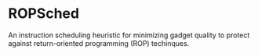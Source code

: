 # ROPSched

An instruction scheduling heuristic for minimizing gadget quality to protect against return-oriented programming (ROP) techinques.
